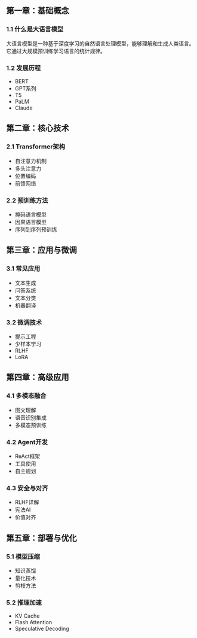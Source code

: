 ## 第一章：基础概念

### 1.1 什么是大语言模型
大语言模型是一种基于深度学习的自然语言处理模型，能够理解和生成人类语言。它通过大规模预训练学习语言的统计规律。

### 1.2 发展历程
- BERT
- GPT系列
- T5
- PaLM
- Claude

## 第二章：核心技术

### 2.1 Transformer架构
- 自注意力机制
- 多头注意力
- 位置编码
- 前馈网络

### 2.2 预训练方法
- 掩码语言模型
- 因果语言模型
- 序列到序列预训练

## 第三章：应用与微调

### 3.1 常见应用
- 文本生成
- 问答系统
- 文本分类
- 机器翻译

### 3.2 微调技术
- 提示工程
- 少样本学习
- RLHF
- LoRA 

## 第四章：高级应用
### 4.1 多模态融合
- 图文理解
- 语音识别集成
- 多模态预训练

### 4.2 Agent开发
- ReAct框架
- 工具使用
- 自主规划

### 4.3 安全与对齐
- RLHF详解
- 宪法AI
- 价值对齐

## 第五章：部署与优化
### 5.1 模型压缩
- 知识蒸馏
- 量化技术
- 剪枝方法

### 5.2 推理加速
- KV Cache
- Flash Attention
- Speculative Decoding 